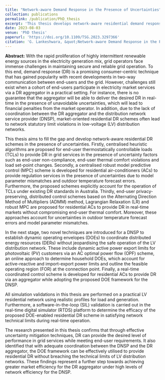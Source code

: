 ```yaml
---
title: "Network-aware Demand Response in the Presence of Uncertainties"
collection: publications
permalink: /publication/PhD_thesis
excerpt: 'This thesis develops network-aware residential demand response schemes in the presence of uncertainties.'
date: 2023-08-03
venue: 'PhD thesis'
paperurl: 'https://doi.org/10.1109/TSG.2023.3297366'
citation: 'G. Lankeshwara, &quot;Network-aware Demand Response in the Presence of Uncertainties,&quot; 2023, doi:10.14264/0b87703'
---
```


**Abstract:** With the rapid proliferation of highly intermittent renewable energy sources in the electricity generation mix, grid operators face immense challenges in maintaining secure and reliable grid operation. To this end, demand response (DR) is a promising consumer-centric technique that has gained popularity with recent developments in two-way communication between end-users and the grid. However, challenges still exist when a cohort of end-users participate in electricity market services via a DR aggregator in a practical setting. For instance, there is no guarantee that the aggregator will be able to deliver the desired DR in real-time in the presence of unavoidable uncertainties, which will lead to financial penalties from the market operator. In addition, due to the lack of coordination between the DR aggregator and the distribution network service provider (DNSP), market-oriented residential DR schemes often lead to network statutory limit violations in low-voltage (LV) distribution networks.

This thesis aims to fill the gap and develop network-aware residential DR schemes in the presence of uncertainties. Firstly, centralised heuristic algorithms are proposed for end-user thermostatically controllable loads (TCLs) to provide DR in grid services in the presence of uncertainty factors such as end-user non-compliance, end-user thermal comfort violations and load set-point changes. Secondly, a centralised robust model predictive control (MPC) scheme is developed for residential air-conditioners (ACs) to provide regulation services in the presence of uncertainties due to model parameter mismatches and outdoor temperature forecast errors. Furthermore, the proposed schemes explicitly account for the operation of TCLs under existing DR standards in Australia. Thirdly, end-user privacy-preserving, distributed control schemes based on the Alternating Direction Method of Multipliers (ADMM) method, Lagrangian Relaxation (LR) and robust MPC are proposed for residential ACs to provide DR in real-time markets without compromising end-user thermal comfort. Moreover, these approaches account for uncertainties in outdoor temperature forecast errors and model parameter mismatches.

In the next stage, two novel techniques are introduced for a DNSP to establish dynamic operating envelopes (DOEs) to coordinate distributed energy resources (DERs) without jeopardising the safe operation of the LV distribution network. These include dynamic active power export limits for photovoltaic (PV) customers via an AC optimal power flow (OPF) scheme, an online approach to determine household DOEs, which account for active-reactive and import-export power limits and outline the feasible operating region (FOR) at the connection point. Finally, a real-time coordinated control scheme is developed for residential ACs to provide DR via an aggregator while adopting the proposed DOE framework for the DNSP.

All simulation validations in this thesis are performed on a practical LV residential network using realistic profiles for load and generation. Furthermore, a software-in-the-loop (SIL) validation is carried out in the real-time digital simulator (RTDS) platform to determine the efficacy of the proposed DOE-enabled residential DR scheme in satisfying network technical limits during real-time operation.

The research presented in this thesis confirms that through effective uncertainty mitigation techniques, DR can provide the desired level of performance in grid services while meeting end-user requirements. It also identified that with adequate coordination between the DNSP and the DR aggregator, the DOE framework can be effectively utilised to provide residential DR without breaching the technical limits of LV distribution networks. These findings represent a further step towards achieving greater market efficiency for the DR aggregator under high levels of network efficiency for the DNSP.



